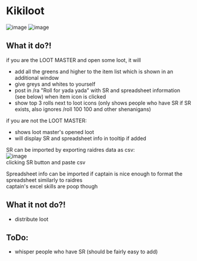 # Kikiloot

![image](https://github.com/KikidoraFear/Kikiloot/assets/154637862/a1f410b6-d816-4ab0-bf3e-33488276e2f5)
![image](https://github.com/KikidoraFear/Kikiloot/assets/154637862/5b9f3062-ced3-412e-a4d1-2c332ecd34d6)
 
## What it do?!
if you are the LOOT MASTER and open some loot, it will
- add all the greens and higher to the item list which is shown in an additional window
- give greys and whites to yourself
- post in /ra "Roll for yada yada" with SR and spreadsheet information (see below) when item icon is clicked
- show top 3 rolls next to loot icons (only shows people who have SR if SR exists, also ignores /roll 100 100 and other shenanigans)

if you are not the LOOT MASTER:
- shows loot master's opened loot
- will display SR and spreadsheet info in tooltip if added

SR can be imported by exporting raidres data as csv:  
![image](https://github.com/KikidoraFear/Kikiloot/assets/154637862/bf0130b1-cc97-403a-9464-e6b1929929c8)  
clicking SR button and paste csv

Spreadsheet info can be imported if captain is nice enough to format
the spreadsheet similarly to raidres  
captain's excel skills are poop though

## What it not do?!
- distribute loot

## ToDo:
- whisper people who have SR (should be fairly easy to add)
